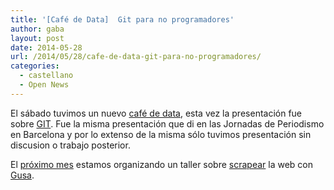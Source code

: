 ```yaml
---
title: '[Café de Data]  Git para no programadores'
author: gaba
layout: post
date: 2014-05-28
url: /2014/05/28/cafe-de-data-git-para-no-programadores/
categories:
  - castellano
  - Open News
---
```

El sábado tuvimos un nuevo [café de data][1], esta vez la presentación fue sobre [GIT][2]. Fue la misma presentación que di en las Jornadas de Periodismo en Barcelona y por lo extenso de la misma sólo tuvimos presentación sin discusion o trabajo posterior. 

El [próximo mes][3] estamos organizando un taller sobre [scrapear][4] la web con [Gusa][5].

 [1]: http://www.meetup.com/Cafes-de-DATA
 [2]: http://gabelula.github.io/github-para-periodistas-presentacion/
 [3]: http://www.meetup.com/Cafes-de-DATA/events/184551712/
 [4]: http://en.wikipedia.org/wiki/Web_scraping
 [5]: http://gusaaaaa.com/